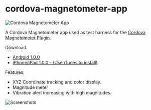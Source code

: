 # cordova-magnetometer-app

![Cordova Magnetometer App](https://raw.githubusercontent.com/sdesalas/cordova-magnetometer-app/master/design/article/coin-detector-xplatform.jpg)

A Cordova Magnetometer app used as test harness for the [Cordova Magnetometer Plugin](https://github.com/sdesalas/cordova-plugin-magnetometer).

Download:

- [Android 1.0.0](https://github.com/sdesalas/cordova-magnetometer-app/raw/master/deploy/android/1.0.0/cordova-magnetometer-app.apk)
- [iPhone/iPad 1.0.0 - (Use iTunes to install)](https://github.com/sdesalas/cordova-magnetometer-app/raw/master/deploy/ios/1.0.0/cordova-magnetometer-app.ipa)

Features:

- XYZ Coordinate tracking and color display.
- Magnitude meter
- Vibration alert increasing with high magnitudes.

![Screenshots](https://raw.githubusercontent.com/sdesalas/cordova-magnetometer-app/master/design/screenshots/2xScreenshots.png)
